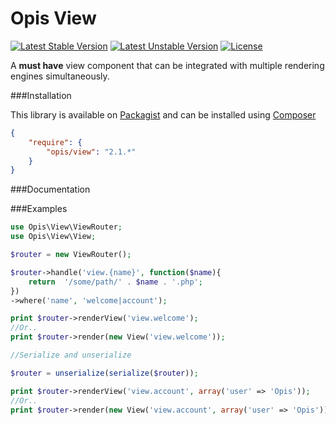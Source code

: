 Opis View
=========
[![Latest Stable Version](https://poser.pugx.org/opis/view/version.png)](https://packagist.org/packages/opis/view)
[![Latest Unstable Version](https://poser.pugx.org/opis/view/v/unstable.png)](//packagist.org/packages/opis/view)
[![License](https://poser.pugx.org/opis/view/license.png)](https://packagist.org/packages/opis/view)

A **must have** view component that can be integrated with multiple rendering engines simultaneously.

###Installation

This library is available on [Packagist](https://packagist.org/packages/opis/view) and can be installed using [Composer](http://getcomposer.org)

```json
{
    "require": {
        "opis/view": "2.1.*"
    }
}
```

###Documentation

###Examples

```php
use Opis\View\ViewRouter;
use Opis\View\View;

$router = new ViewRouter();

$router->handle('view.{name}', function($name){
    return  '/some/path/' . $name . '.php';
})
->where('name', 'welcome|account');

print $router->renderView('view.welcome');
//Or..
print $router->render(new View('view.welcome'));

//Serialize and unserialize

$router = unserialize(serialize($router));

print $router->renderView('view.account', array('user' => 'Opis'));
//Or..
print $router->render(new View('view.account', array('user' => 'Opis')));
```